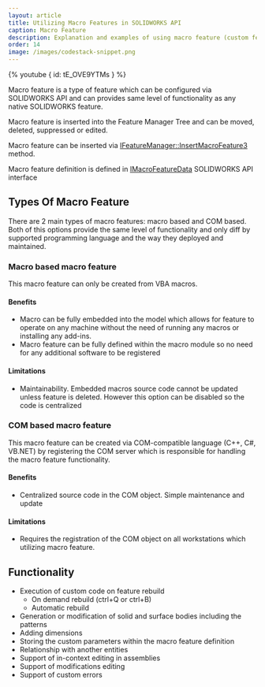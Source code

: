 ```yaml
---
layout: article
title: Utilizing Macro Features in SOLIDWORKS API
caption: Macro Feature
description: Explanation and examples of using macro feature (custom feature) using SOLIDWORKS API
order: 14
image: /images/codestack-snippet.png
---
```

{% youtube { id: tE_OVE9YTMs } %}

Macro feature is a type of feature which can be configured via SOLIDWORKS API and can provides same level of functionality as any native SOLIDWORKS feature.

Macro feature is inserted into the Feature Manager Tree and can be moved, deleted, suppressed or edited.

Macro feature can be inserted via [IFeatureManager::InsertMacroFeature3](http://help.solidworks.com/2014/English/api/sldworksapi/SOLIDWORKS.Interop.sldworks~SOLIDWORKS.Interop.sldworks.IFeatureManager~InsertMacroFeature3.html) method.

Macro feature definition is defined in [IMacroFeatureData](http://help.solidworks.com/2014/english/api/sldworksapi/SolidWorks.Interop.sldworks~SolidWorks.Interop.sldworks.IMacroFeatureData.html) SOLIDWORKS API interface

## Types Of Macro Feature

There are 2 main types of macro features: macro based and COM based. Both of this options provide the same level of functionality and only diff by supported programming language and the way they deployed and maintained.

### Macro based macro feature

This macro feature can only be created from VBA macros.

#### Benefits
* Macro can be fully embedded into the model which allows for feature to operate on any machine without the need of running any macros or installing any add-ins.
* Macro feature can be fully defined within the macro module so no need for any additional software to be registered

#### Limitations
* Maintainability. Embedded macros source code cannot be updated unless feature is deleted. However this option can be disabled so the code is centralized

### COM based macro feature

This macro feature can be created via COM-compatible language (C++, C#, VB.NET) by registering the COM server which is responsible for handling the macro feature functionality.

#### Benefits
* Centralized source code in the COM object. Simple maintenance and update

#### Limitations
* Requires the registration of the COM object on all workstations which utilizing macro feature.

## Functionality

* Execution of custom code on feature rebuild
    * On demand rebuild (ctrl+Q or ctrl+B)
    * Automatic rebuild
* Generation or modification of solid and surface bodies including the patterns
* Adding dimensions
* Storing the custom parameters within the macro feature definition
* Relationship with another entities
* Support of in-context editing in assemblies
* Support of modifications editing
* Support of custom errors
